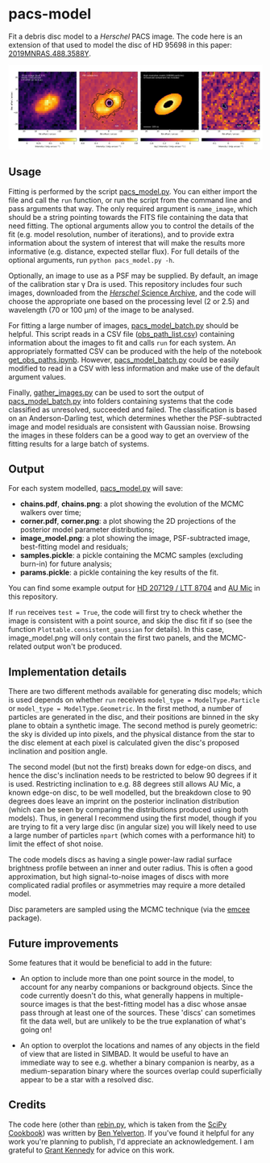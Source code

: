 # pacs-model

Fit a debris disc model to a *Herschel* PACS image. The code here is an extension of that used to model the disc of HD 95698 in this paper: [2019MNRAS.488.3588Y](https://ui.adsabs.harvard.edu/abs/2019MNRAS.488.3588Y/abstract).

![Modelling results for HD 207129](examples/LTT%208704/image_model.png)

## Usage

Fitting is performed by the script [pacs_model.py](pacs_model.py). You can either import the file and call the `run` function, or run the script from the command line and pass arguments that way. The only required argument is `name_image`, which should be a string pointing towards the FITS file containing the data that need fitting. The optional arguments allow you to control the details of the fit (e.g. model resolution, number of iterations), and to provide extra information about the system of interest that will make the results more informative (e.g. distance, expected stellar flux). For full details of the optional arguments, run `python pacs_model.py -h`.

Optionally, an image to use as a PSF may be supplied. By default, an image of the calibration star γ Dra is used. This repository includes four such images, downloaded from the [*Herschel* Science Archive](http://archives.esac.esa.int/hsa/whsa/), and the code will choose the appropriate one based on the processing level (2 or 2.5) and wavelength (70 or 100 μm) of the image to be analysed.

For fitting a large number of images, [pacs_model_batch.py](pacs_model_batch.py) should be helpful. This script reads in a CSV file ([obs_path_list.csv](input/obs_path_list.csv)) containing information about the images to fit and calls `run` for each system. An appropriately formatted CSV can be produced with the help of the notebook [get_obs_paths.ipynb](get_obs_paths.ipynb). However, [pacs_model_batch.py](pacs_model_batch.py) could be easily modified to read in a CSV with less information and make use of the default argument values.

Finally, [gather_images.py](gather_images.py) can be used to sort the output of [pacs_model_batch.py](pacs_model_batch.py) into folders containing systems that the code classified as unresolved, succeeded and failed. The classification is based on an Anderson-Darling test, which determines whether the PSF-subtracted image and model residuals are consistent with Gaussian noise. Browsing the images in these folders can be a good way to get an overview of the fitting results for a large batch of systems.


## Output

For each system modelled, [pacs_model.py](pacs_model.py) will save:

- **chains.pdf**, **chains.png**: a plot showing the evolution of the MCMC walkers over time;
- **corner.pdf**, **corner.png**: a plot showing the 2D projections of the posterior model parameter distributions;
- **image_model.png**: a plot showing the image, PSF-subtracted image, best-fitting model and residuals;
- **samples.pickle**: a pickle containing the MCMC samples (excluding burn-in) for future analysis;
- **params.pickle**: a pickle containing the key results of the fit.

You can find some example output for [HD 207129 / LTT 8704](examples/LTT%208704) and [AU Mic](examples/V*%20AU%20Mic) in this repository.

If `run` receives `test = True`, the code will first try to check whether the image is consistent with a point source, and skip the disc fit if so (see the function `Plottable.consistent_gaussian` for details). In this case, image_model.png will only contain the first two panels, and the MCMC-related output won't be produced. 


## Implementation details

There are two different methods available for generating disc models; which is used depends on whether `run` receives `model_type = ModelType.Particle` or `model_type = ModelType.Geometric`. In the first method, a number of particles are generated in the disc, and their positions are binned in the sky plane to obtain a synthetic image.  The second method is purely geometric: the sky is divided up into pixels, and the physical distance from the star to the disc element at each pixel is calculated given the disc's proposed inclination and position angle. 

The second model (but not the first) breaks down for edge-on discs, and hence the disc's inclination needs to be restricted to below 90 degrees if it is used. Restricting inclination to e.g. 88 degrees still allows AU Mic, a known edge-on disc, to be well modelled, but the breakdown close to 90 degrees does leave an imprint on the posterior inclination distribution (which can be seen by comparing the distributions produced using both models). Thus, in general I recommend using the first model, though if you are trying to fit a very large disc (in angular size) you will likely need to use a large number of particles `npart` (which comes with a performance hit) to limit the effect of shot noise.

The code models discs as having a single power-law radial surface brightness profile between an inner and outer radius. This is often a good approximation, but high signal-to-noise images of discs with more complicated radial profiles or asymmetries may require a more detailed model.

Disc parameters are sampled using the MCMC technique (via the [emcee](https://emcee.readthedocs.io/en/stable/) package). 


## Future improvements

Some features that it would be beneficial to add in the future:

- An option to include more than one point source in the model, to account for any nearby companions or background objects. Since the code currently doesn't do this, what generally happens in multiple-source images is that the best-fitting model has a disc whose ansae pass through at least one of the sources. These 'discs' can sometimes fit the data well, but are unlikely to be the true explanation of what's going on!

- An option to overplot the locations and names of any objects in the field of view that are listed in SIMBAD. It would be useful to have an immediate way to see e.g. whether a binary companion is nearby, as a medium-separation binary where the sources overlap could superficially appear to be a star with a resolved disc.

## Credits

The code here (other than [rebin.py](rebin.py), which is taken from the [SciPy Cookbook](https://scipy-cookbook.readthedocs.io/items/Rebinning.html)) was written by [Ben Yelverton](https://github.com/bmy21). If you've found it helpful for any work you're planning to publish, I'd appreciate an acknowledgement. I am grateful to [Grant Kennedy](https://github.com/drgmk) for advice on this work.
